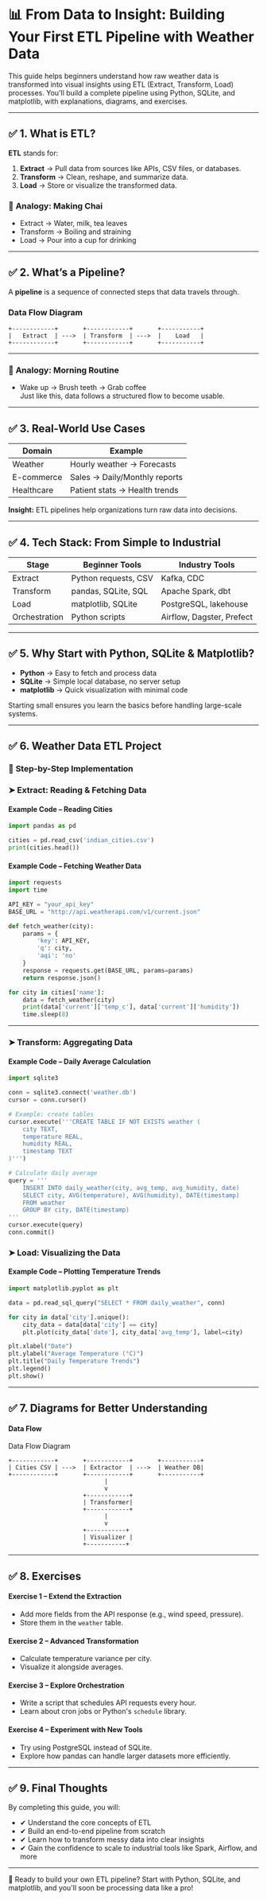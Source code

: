 # 📊 From Data to Insight: Building Your First ETL Pipeline with Weather Data

This guide helps beginners understand how raw weather data is transformed into visual insights using ETL (Extract, Transform, Load) processes. You'll build a complete pipeline using Python, SQLite, and matplotlib, with explanations, diagrams, and exercises.

---

## ✅ **1. What is ETL?**

**ETL** stands for:

1. **Extract** → Pull data from sources like APIs, CSV files, or databases.
2. **Transform** → Clean, reshape, and summarize data.
3. **Load** → Store or visualize the transformed data.

### 📖 **Analogy: Making Chai**
- Extract → Water, milk, tea leaves
- Transform → Boiling and straining
- Load → Pour into a cup for drinking

---

## ✅ **2. What’s a Pipeline?**

A **pipeline** is a sequence of connected steps that data travels through.

### Data Flow Diagram
```
+------------+       +------------+       +-----------+
|   Extract  | --->  | Transform  | --->  |    Load   |
+------------+       +------------+       +-----------+
```
---

### 📖 **Analogy: Morning Routine**
- Wake up → Brush teeth → Grab coffee  
Just like this, data follows a structured flow to become usable.

---

## ✅ **3. Real-World Use Cases**

| Domain            | Example                         |
|-----------------|---------------------------------|
| Weather          | Hourly weather → Forecasts      |
| E-commerce       | Sales → Daily/Monthly reports   |
| Healthcare       | Patient stats → Health trends   |

**Insight:** ETL pipelines help organizations turn raw data into decisions.

---

## ✅ **4. Tech Stack: From Simple to Industrial**

| Stage        | Beginner Tools        | Industry Tools              |
|--------------|----------------------|----------------------------|
| Extract      | Python requests, CSV | Kafka, CDC                 |
| Transform    | pandas, SQLite, SQL | Apache Spark, dbt          |
| Load         | matplotlib, SQLite  | PostgreSQL, lakehouse     |
| Orchestration| Python scripts       | Airflow, Dagster, Prefect |

---

## ✅ **5. Why Start with Python, SQLite & Matplotlib?**

- **Python** → Easy to fetch and process data
- **SQLite** → Simple local database, no server setup
- **matplotlib** → Quick visualization with minimal code

Starting small ensures you learn the basics before handling large-scale systems.

---

## ✅ **6. Weather Data ETL Project**

### 🔢 **Step-by-Step Implementation**

### ➤ **Extract: Reading & Fetching Data**

#### Example Code – Reading Cities

```python
import pandas as pd

cities = pd.read_csv('indian_cities.csv')
print(cities.head())
```
#### Example Code – Fetching Weather Data
```python
import requests
import time

API_KEY = "your_api_key"
BASE_URL = "http://api.weatherapi.com/v1/current.json"

def fetch_weather(city):
    params = {
        'key': API_KEY,
        'q': city,
        'aqi': 'no'
    }
    response = requests.get(BASE_URL, params=params)
    return response.json()

for city in cities['name']:
    data = fetch_weather(city)
    print(data['current']['temp_c'], data['current']['humidity'])
    time.sleep(8)
```
---

### ➤ Transform: Aggregating Data
#### Example Code – Daily Average Calculation
```python
import sqlite3

conn = sqlite3.connect('weather.db')
cursor = conn.cursor()

# Example: create tables
cursor.execute('''CREATE TABLE IF NOT EXISTS weather (
    city TEXT,
    temperature REAL,
    humidity REAL,
    timestamp TEXT
)''')

# Calculate daily average
query = '''
    INSERT INTO daily_weather(city, avg_temp, avg_humidity, date)
    SELECT city, AVG(temperature), AVG(humidity), DATE(timestamp)
    FROM weather
    GROUP BY city, DATE(timestamp)
'''
cursor.execute(query)
conn.commit()
```

### ➤ Load: Visualizing the Data
#### Example Code – Plotting Temperature Trends
```python
import matplotlib.pyplot as plt

data = pd.read_sql_query("SELECT * FROM daily_weather", conn)

for city in data['city'].unique():
    city_data = data[data['city'] == city]
    plt.plot(city_data['date'], city_data['avg_temp'], label=city)

plt.xlabel("Date")
plt.ylabel("Average Temperature (°C)")
plt.title("Daily Temperature Trends")
plt.legend()
plt.show()
```
---

## ✅ 7. Diagrams for Better Understanding
#### Data Flow
Data Flow Diagram
```
+------------+       +------------+       +-----------+
| Cities CSV | --->  | Extractor  | --->  | Weather DB|
+------------+       +------------+       +-----------+
                           |
                           v
                     +------------+
                     | Transformer|
                     +------------+
                           |
                           v
                     +-----------+
                     | Visualizer |
                     +-----------+
```
---

## ✅ 8. Exercises
#### Exercise 1 – Extend the Extraction
- Add more fields from the API response (e.g., wind speed, pressure).
- Store them in the `weather` table.

#### Exercise 2 – Advanced Transformation
- Calculate temperature variance per city.
- Visualize it alongside averages.

#### Exercise 3 – Explore Orchestration
- Write a script that schedules API requests every hour.
- Learn about cron jobs or Python's `schedule` library.

#### Exercise 4 – Experiment with New Tools
- Try using PostgreSQL instead of SQLite.
- Explore how pandas can handle larger datasets more efficiently.
---

## ✅ 9. Final Thoughts
By completing this guide, you will:
- ✔ Understand the core concepts of ETL
- ✔ Build an end-to-end pipeline from scratch
- ✔ Learn how to transform messy data into clear insights
- ✔ Gain the confidence to scale to industrial tools like Spark, Airflow, and more

---

📂 Ready to build your own ETL pipeline? Start with Python, SQLite, and matplotlib, and you'll soon be processing data like a pro!
